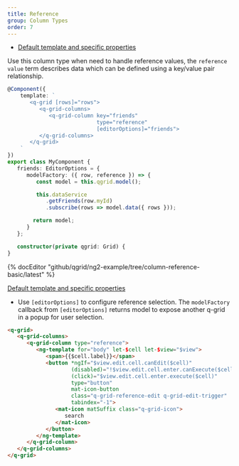 ```yaml
---
title: Reference
group: Column Types
order: 7
---
```

- [Default template and specific properties](#default-template-and-specific-properties)

Use this column type when need to handle reference values, the `reference value` term describes data which can be defined using a key/value pair relationship.

```typescript
@Component({
    template: `
       <q-grid [rows]="rows">
          <q-grid-columns>
             <q-grid-column key="friends"
                            type="reference"                            
                            [editorOptions]="friends">
          </q-grid-columns>
       </q-grid>
    `
})
export class MyComponent {
   friends: EditorOptions = {
      modelFactory: ({ row, reference }) => {
         const model = this.qgrid.model();

         this.dataService
            .getFriends(row.myId)
            .subscribe(rows => model.data({ rows }));

        return model;
      }
   };

   constructor(private qgrid: Grid) {
}
```

{% docEditor "github/qgrid/ng2-example/tree/column-reference-basic/latest" %}

<a name="default-template-and-specific-properties" href="#default-template-and-specific-properties">
   Default template and specific properties
</a>

* Use `[editorOptions]` to configure reference selection. The `modelFactory` callback from `[editorOptions]` returns model to expose another q-grid in a popup for user selection.

```html
<q-grid>
   <q-grid-columns>
      <q-grid-column type="reference">
         <ng-template for="body" let-$cell let-$view="$view">	
            <span>{{$cell.label}}</span>
            <button *ngIf="$view.edit.cell.canEdit($cell)"
                    (disabled)="!$view.edit.cell.enter.canExecute($cell)"
                    (click)="$view.edit.cell.enter.execute($cell)"             
                    type="button"
                    mat-icon-button
                    class="q-grid-reference-edit q-grid-edit-trigger"
                    tabindex="-1">
               <mat-icon matSuffix class="q-grid-icon">
                  search
               </mat-icon>
            </button>
         </ng-template>
      </q-grid-column>
   </q-grid-columns>
</q-grid>
```